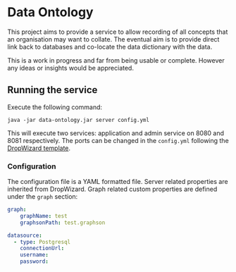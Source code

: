# Data Ontology

This project aims to provide a service to allow recording of all concepts that an organisation may want to collate. The eventual aim is to provide direct link back to databases and co-locate the data dictionary with the data.

This is a work in progress and far from being usable or complete. However any ideas or insights would be appreciated.

## Running the service
Execute the following command:

`java -jar data-ontology.jar server config.yml`

This will execute two services: application and admin service on 8080 and 8081 respectively. The ports can be changed in the `config.yml` following the [DropWizard template](https://dropwizard.github.io/dropwizard/0.9.2/docs/manual/configuration.html "DropWizard Configuration Reference").

### Configuration
The configuration file is a YAML formatted file. Server related properties are inherited from DropWizard.
Graph related custom properties are defined under the `graph` section:
```yaml
graph:
    graphName: test
    graphsonPath: test.graphson

datasource:
  - type: Postgresql
    connectionUrl:
    username:
    password:
```
